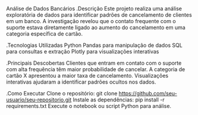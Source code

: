 Análise de Dados Bancários
.Descrição
Este projeto realiza uma análise exploratória de dados para identificar padrões de cancelamento de clientes em um banco. A investigação revelou que o contato frequente com o suporte estava diretamente ligado ao aumento do cancelamento em uma categoria específica de cartão.

.Tecnologias Utilizadas
Python 
Pandas para manipulação de dados
SQL para consultas e extração
Plotly para visualizações interativas

.Principais Descobertas
Clientes que entram em contato com o suporte com alta frequência têm maior probabilidade de cancelar.
A categoria de cartão X apresentou a maior taxa de cancelamento.
Visualizações interativas ajudaram a identificar padrões ocultos nos dados.

.Como Executar
Clone o repositório:
git clone https://github.com/seu-usuario/seu-repositorio.git
Instale as dependências:
pip install -r requirements.txt
Execute o notebook ou script Python para análise.
